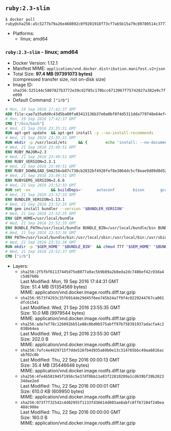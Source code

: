 ## `ruby:2.3-slim`

```console
$ docker pull ruby@sha256:a5c5277b79a26e460892c0f9201918f73cf7ab5b15a79c89780514c377700c46
```

-	Platforms:
	-	linux; amd64

### `ruby:2.3-slim` - linux; amd64

-	Docker Version: 1.12.1
-	Manifest MIME: `application/vnd.docker.distribution.manifest.v2+json`
-	Total Size: **97.4 MB (97391073 bytes)**  
	(compressed transfer size, not on-disk size)
-	Image ID: `sha256:525144c5807827b3772e39cd2f85c170bcc6713967f75742027a382e9c7fe099`
-	Default Command: `["irb"]`

```dockerfile
# Mon, 19 Sep 2016 17:42:37 GMT
ADD file:cae7a35a0d8c43d5ba00fa03413136b37e0a0bf8f4d5311dda779748e64ef425 in / 
# Mon, 19 Sep 2016 17:42:37 GMT
CMD ["/bin/bash"]
# Wed, 21 Sep 2016 23:35:31 GMT
RUN apt-get update 	&& apt-get install -y --no-install-recommends 		bzip2 		ca-certificates 		libffi-dev 		libgdbm3 		libssl-dev 		libyaml-dev 		procps 		zlib1g-dev 	&& rm -rf /var/lib/apt/lists/*
# Wed, 21 Sep 2016 23:35:31 GMT
RUN mkdir -p /usr/local/etc 	&& { 		echo 'install: --no-document'; 		echo 'update: --no-document'; 	} >> /usr/local/etc/gemrc
# Wed, 21 Sep 2016 23:49:51 GMT
ENV RUBY_MAJOR=2.3
# Wed, 21 Sep 2016 23:49:51 GMT
ENV RUBY_VERSION=2.3.1
# Wed, 21 Sep 2016 23:49:51 GMT
ENV RUBY_DOWNLOAD_SHA256=b87c738cb2032bf4920fef8e3864dc5cf8eae9d89d8d523ce0236945c5797dcd
# Wed, 21 Sep 2016 23:49:51 GMT
ENV RUBYGEMS_VERSION=2.6.6
# Wed, 21 Sep 2016 23:52:33 GMT
RUN set -ex 		&& buildDeps=' 		autoconf 		bison 		gcc 		libbz2-dev 		libgdbm-dev 		libglib2.0-dev 		libncurses-dev 		libreadline-dev 		libxml2-dev 		libxslt-dev 		make 		ruby 		wget 	' 	&& apt-get update 	&& apt-get install -y --no-install-recommends $buildDeps 	&& rm -rf /var/lib/apt/lists/* 		&& wget -O ruby.tar.gz "https://cache.ruby-lang.org/pub/ruby/$RUBY_MAJOR/ruby-$RUBY_VERSION.tar.gz" 	&& echo "$RUBY_DOWNLOAD_SHA256 *ruby.tar.gz" | sha256sum -c - 		&& mkdir -p /usr/src/ruby 	&& tar -xzf ruby.tar.gz -C /usr/src/ruby --strip-components=1 	&& rm ruby.tar.gz 		&& cd /usr/src/ruby 		&& { 		echo '#define ENABLE_PATH_CHECK 0'; 		echo; 		cat file.c; 	} > file.c.new 	&& mv file.c.new file.c 		&& autoconf 	&& ./configure --disable-install-doc 	&& make -j"$(nproc)" 	&& make install 		&& apt-get purge -y --auto-remove $buildDeps 	&& cd / 	&& rm -r /usr/src/ruby 		&& gem update --system "$RUBYGEMS_VERSION"
# Wed, 21 Sep 2016 23:52:33 GMT
ENV BUNDLER_VERSION=1.13.1
# Wed, 21 Sep 2016 23:52:35 GMT
RUN gem install bundler --version "$BUNDLER_VERSION"
# Wed, 21 Sep 2016 23:52:35 GMT
ENV GEM_HOME=/usr/local/bundle
# Wed, 21 Sep 2016 23:52:35 GMT
ENV BUNDLE_PATH=/usr/local/bundle BUNDLE_BIN=/usr/local/bundle/bin BUNDLE_SILENCE_ROOT_WARNING=1 BUNDLE_APP_CONFIG=/usr/local/bundle
# Wed, 21 Sep 2016 23:52:36 GMT
ENV PATH=/usr/local/bundle/bin:/usr/local/sbin:/usr/local/bin:/usr/sbin:/usr/bin:/sbin:/bin
# Wed, 21 Sep 2016 23:52:36 GMT
RUN mkdir -p "$GEM_HOME" "$BUNDLE_BIN" 	&& chmod 777 "$GEM_HOME" "$BUNDLE_BIN"
# Wed, 21 Sep 2016 23:52:37 GMT
CMD ["irb"]
```

-	Layers:
	-	`sha256:2f5fbf61137445d75e8077a9ac5b9b89a2b8eda2dc7486ef42c93da4c5d8760b`  
		Last Modified: Mon, 19 Sep 2016 17:44:31 GMT  
		Size: 51.4 MB (51354569 bytes)  
		MIME: application/vnd.docker.image.rootfs.diff.tar.gzip
	-	`sha256:9573f4293c35f6914de29d45f6ee745b24a7f9f4c0229244767ca001dfc61541`  
		Last Modified: Wed, 21 Sep 2016 23:55:35 GMT  
		Size: 10.0 MB (9979544 bytes)  
		MIME: application/vnd.docker.image.rootfs.diff.tar.gzip
	-	`sha256:ade7ef78c126092bb51e88c0bd0b575abff97b758391937adacfa4c2038b64ea`  
		Last Modified: Wed, 21 Sep 2016 23:55:30 GMT  
		Size: 202.0 B  
		MIME: application/vnd.docker.image.rootfs.diff.tar.gzip
	-	`sha256:7afc4e4929715f7dde526fb4d935a69b0e13c314765bbc49aa6816acabf02c0b`  
		Last Modified: Thu, 22 Sep 2016 00:00:13 GMT  
		Size: 35.4 MB (35446648 bytes)  
		MIME: application/vnd.docker.image.rootfs.diff.tar.gzip
	-	`sha256:4fe4b581945f1956c5e37df0bb11e83f22810209a1cd639bf39b202334dae2ed`  
		Last Modified: Thu, 22 Sep 2016 00:00:01 GMT  
		Size: 610.0 KB (609950 bytes)  
		MIME: application/vnd.docker.image.rootfs.diff.tar.gzip
	-	`sha256:073f7f32542c4d02955f1133fd36614d803ae8abfc8ff67284f240ea48dc988e`  
		Last Modified: Thu, 22 Sep 2016 00:00:00 GMT  
		Size: 160.0 B  
		MIME: application/vnd.docker.image.rootfs.diff.tar.gzip

